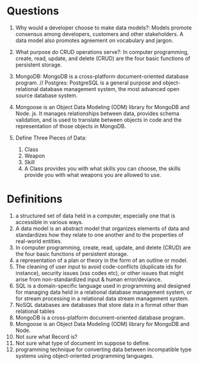 # Questions
1. Why would a developer choose to make data models?: Models promote consensus among developers, customers and other stakeholders. A data model also promotes agreement on vocabulary and jargon.
2. What purpose do CRUD operations serve?: In computer programming, create, read, update, and delete (CRUD) are the four basic functions of persistent storage.
3. MongoDB: MongoDB is a cross-platform document-oriented database program. // Postgres: PostgreSQL is a general purpose and object-relational database management system, the most advanced open source database system.
4. Mongoose is an Object Data Modeling (ODM) library for MongoDB and Node. js. It manages relationships between data, provides schema validation, and is used to translate between objects in code and the representation of those objects in MongoDB.

5. Define Three Pieces of Data:
    1. Class
    2. Weapon
    3. Skill
    4. A Class provides you with what skills you can choose, the skills provide you with what weapons you are allowed to use.

# Definitions
1. a structured set of data held in a computer, especially one that is accessible in various ways.
2. A data model is an abstract model that organizes elements of data and standardizes how they relate to one another and to the properties of real-world entities.
3. In computer programming, create, read, update, and delete (CRUD) are the four basic functions of persistent storage.
4. a representation of a plan or theory in the form of an outline or model.
5. The cleaning of user input to avoid code-conflicts (duplicate ids for instance), security issues (xss codes etc), or other issues that might arise from non-standardized input & human error/deviance.
6. SQL is a domain-specific language used in programming and designed for managing data held in a relational database management system, or for stream processing in a relational data stream management system.
7.  NoSQL databases are databases that store data in a format other than relational tables
8. MongoDB is a cross-platform document-oriented database program.
9. Mongoose is an Object Data Modeling (ODM) library for MongoDB and Node.
10. Not sure what Record is?
11. Not sure what type of document im suppose to define.
12. programming technique for converting data between incompatible type systems using object-oriented programming languages.
